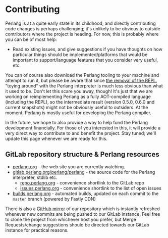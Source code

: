 # Contributing

Perlang is at a quite early state in its childhood, and directly contributing code changes is
perhaps challenging; it's unlikely to be obvious to outside contributors where the project is
heading. For now, this is probably where you can be of most help:

- Read existing issues, and give suggestions if you have thoughts on how particular things should be
  implemented/platforms that would be important to support/language features that you consider very
  useful, etc.

You can of course also download the Perlang tooling to your machine and attempt to run it, but
please be aware that since [the removal of the
REPL](https://github.com/perlang-org/perlang/pull/446), "toying around" with the Perlang interpreter
is much less obvious than what it used to be. Don't let this scare you away, though! It's just that
we are working on reimplementing Perlang as a fully AOT-compiled language (including the REPL), so
the intermediate result (version 0.5.0, 0.6.0 and current snapshots) might not be obviously useful
to outsiders. At the moment, Perlang is mostly useful for developing the Perlang compiler.

In the future, we hope to also provide a way to help fund the Perlang development financially. For
those of you interested in this, it will provide a very direct way to contribute to and benefit the
project. Stay tuned; we'll update this page whenever we are ready for this.

## GitLab repository structure & Perlang resources

- [perlang.org](https://perlang.org) - the web site you are currently watching.
- [gitlab.perlang.org/perlang/perlang](https://gitlab.perlang.org/perlang/perlang) - the source code for the Perlang interpreter, stdlib etc.
  - [repo.perlang.org](https://repo.perlang.org) - convenience shortlink to the GitLab repo
  - [issues.perlang.org](https://issues.perlang.org) - convenience shortlink to the list of open issues
- [builds.perlang.org](https://builds.perlang.org) - automated builds, updated on each commit to the `master` branch (powered by Fastly CDN)

There is also a [GitHub mirror](https://github.com/perlang-org/perlang) of our repository which is
instantly refreshed whenever new commits are being pushed to our GitLab instance. Feel free to clone
the project from whichever host you prefer, but Merge Requests/change suggestions should be directed
towards our GitLab instance for practical reasons.
